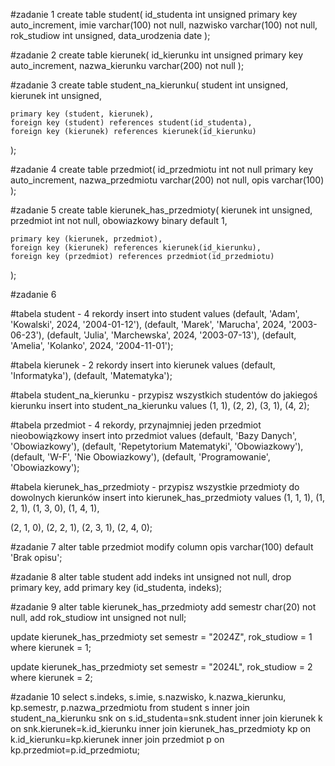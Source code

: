 #zadanie 1 
create table student(
	id_studenta int unsigned primary key auto_increment,
    imie varchar(100) not null,
    nazwisko varchar(100) not null,
    rok_studiow int unsigned,
    data_urodzenia date
);

#zadanie 2
create table kierunek(
	id_kierunku int unsigned primary key auto_increment,
    nazwa_kierunku varchar(200) not null
);


#zadanie 3
create table student_na_kierunku(
	student int unsigned,
    kierunek int unsigned,
    
    primary key (student, kierunek),
    foreign key (student) references student(id_studenta),
    foreign key (kierunek) references kierunek(id_kierunku)
);

#zadanie 4
create table przedmiot(
	id_przedmiotu int not null primary key auto_increment,
    nazwa_przedmiotu varchar(200) not null,
    opis varchar(100)
);

#zadanie 5 
create table kierunek_has_przedmioty(
	kierunek int unsigned,
    przedmiot int not null,
    obowiazkowy binary default 1,
    
    primary key (kierunek, przedmiot),
    foreign key (kierunek) references kierunek(id_kierunku),
    foreign key (przedmiot) references przedmiot(id_przedmiotu)
);

#zadanie 6

#tabela student - 4 rekordy
insert into student values
(default, 'Adam', 'Kowalski', 2024, '2004-01-12'),
(default, 'Marek', 'Marucha', 2024, '2003-06-23'),
(default, 'Julia', 'Marchewska', 2024, '2003-07-13'),
(default, 'Amelia', 'Kolanko', 2024, '2004-11-01');

#tabela kierunek - 2 rekordy
insert into kierunek values
(default, 'Informatyka'),
(default, 'Matematyka');

#tabela student_na_kierunku - przypisz wszystkich studentów do jakiegoś kierunku
insert into student_na_kierunku values
(1, 1),
(2, 2),
(3, 1),
(4, 2);

#tabela przedmiot - 4 rekordy, przynajmniej jeden przedmiot nieobowiązkowy
insert into przedmiot values
(default, 'Bazy Danych', 'Obowiazkowy'),
(default, 'Repetytorium Matematyki', 'Obowiazkowy'),
(default, 'W-F', 'Nie Obowiazkowy'),
(default, 'Programowanie', 'Obowiazkowy');

#tabela kierunek_has_przedmioty - przypisz wszystkie przedmioty do dowolnych kierunków
insert into kierunek_has_przedmioty values
(1, 1, 1),
(1, 2, 1),
(1, 3, 0),
(1, 4, 1),

(2, 1, 0),
(2, 2, 1),
(2, 3, 1),
(2, 4, 0);

#zadanie 7 
alter table przedmiot modify column opis varchar(100) default 'Brak opisu';

#zadanie 8
alter table student 
add indeks int unsigned not null,
drop primary key,
add primary key (id_studenta, indeks);

#zadanie 9
alter table kierunek_has_przedmioty
add semestr char(20) not null,
add rok_studiow int unsigned not null;

update kierunek_has_przedmioty set 
semestr = "2024Z", rok_studiow = 1 where kierunek = 1;

update kierunek_has_przedmioty set 
semestr = "2024L", rok_studiow = 2 where kierunek = 2;

#zadanie 10
select s.indeks, s.imie, s.nazwisko, k.nazwa_kierunku, kp.semestr, p.nazwa_przedmiotu
from student s inner join student_na_kierunku snk on s.id_studenta=snk.student
inner join kierunek k on snk.kierunek=k.id_kierunku
inner join kierunek_has_przedmioty kp on k.id_kierunku=kp.kierunek
inner join przedmiot p on kp.przedmiot=p.id_przedmiotu;